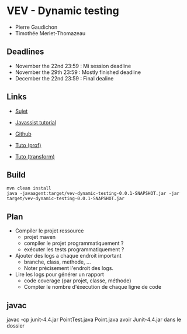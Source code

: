 

VEV - Dynamic testing
=====================

- Pierre Gaudichon
- Timothée Merlet-Thomazeau


## Deadlines

- November the 22nd 23:59 : Mi session deadline
- November the 29th 23:59 : Mostly finished deadline
- December the 22nd 23:59 : Final dealine


## Links

- [Sujet](https://github.com/Software-Testing/Project-2017-2018)
- [Javassist tutorial](http://jboss-javassist.github.io/javassist/tutorial/tutorial.html)
- [Github](https://github.com/PierreGaudichon/vev-dynamic-testing)

- [Tuto (prof)](http://www.tomsquest.com/blog/2014/01/intro-java-agent-and-bytecode-manipulation/)
- [Tuto (transform)](http://blog.xebia.fr/2008/05/02/java-agent-instrumentez-vos-classes/)


## Build

    mvn clean install
    java -javaagent:target/vev-dynamic-testing-0.0.1-SNAPSHOT.jar -jar target/vev-dynamic-testing-0.0.1-SNAPSHOT.jar
    

## Plan

- Compiler le projet ressource
  + projet maven
  + compiler le projet programmatiquement ?
  + exécuter les tests programmatiquement ?
- Ajouter des logs a chaque endroit important
  + branche, class, methode, ...
  + Noter précisement l'endroit des logs.
- Lire les logs pour générer un rapport
  + code coverage (par projet, classe, méthode)
  + Compter le nombre d'éxecution de chaque ligne de code


## javac

javac -cp junit-4.4.jar PointTest.java Point.java
avoir Junit-4.4.jar dans le dossier
